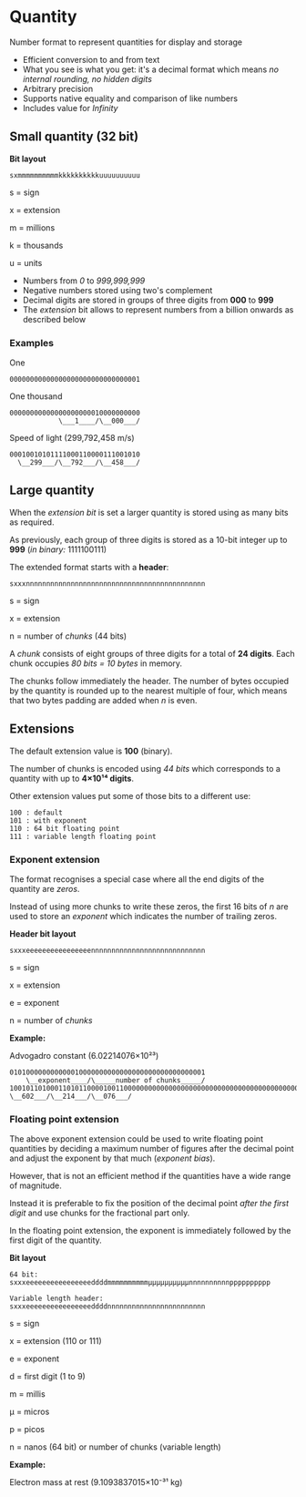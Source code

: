 # Quantity
Number format to represent quantities for display and storage

* Efficient conversion to and from text
* What you see is what you get: it's a decimal format which means _no internal rounding, no hidden digits_
* Arbitrary precision
* Supports native equality and comparison of like numbers
* Includes value for _Infinity_

## Small quantity (32 bit)

**Bit layout**

~~~
sxmmmmmmmmmmkkkkkkkkkkuuuuuuuuuu
~~~

s
  = sign

x
  = extension

m
  = millions

k
  = thousands

u
  = units

* Numbers from _0_ to _999,999,999_
* Negative numbers stored using two's complement
* Decimal digits are stored in groups of three digits from **000** to **999**
* The _extension_ bit allows to represent numbers from a billion onwards as described below

### Examples

One
~~~
00000000000000000000000000000001
~~~

One thousand
~~~
00000000000000000000010000000000
            \___1____/\__000___/
~~~

Speed of light (299,792,458 m/s)
~~~
00010010101111000110000111001010
  \__299___/\__792___/\__458___/
~~~


## Large quantity

When the _extension bit_ is set a larger quantity is stored using as many bits as required.

As previously, each group of three digits is stored as a 10-bit integer up to **999** (_in binary:_ 1111100111)

The extended format starts with a **header**:

~~~
sxxxnnnnnnnnnnnnnnnnnnnnnnnnnnnnnnnnnnnnnnnnnnnn
~~~

s
  = sign

x
  = extension

n
  = number of _chunks_ (44 bits)

A _chunk_ consists of eight groups of three digits for a total of **24 digits**. Each chunk occupies _80 bits = 10 bytes_ in memory.

The chunks follow immediately the header. The number of bytes occupied by the quantity is rounded up to the nearest multiple of four, which means that two bytes padding are added when _n_ is even.

## Extensions

The default extension value is **100** (binary).

The number of chunks is encoded using _44 bits_ which corresponds to a quantity with up to **4×10¹⁴ digits**.

Other extension values put some of those bits to a different use:

~~~
100 : default
101 : with exponent
110 : 64 bit floating point
111 : variable length floating point
~~~

### Exponent extension

The format recognises a special case where all the end digits of the quantity are _zeros_.

Instead of using more chunks to write these zeros, the first 16 bits of _n_ are used to store an _exponent_ which indicates the number of trailing zeros.

**Header bit layout**

~~~
sxxxeeeeeeeeeeeeeeeennnnnnnnnnnnnnnnnnnnnnnnnnnn
~~~

s
  = sign

x
  = extension

e
  = exponent

n
  = number of _chunks_

**Example:**

Advogadro constant (6.02214076×10²³)
~~~
010100000000000010000000000000000000000000000001
    \__exponent____/\_____number of chunks_____/
10010110100011010110000100110000000000000000000000000000000000000000000000000000
\__602___/\__214___/\__076___/
~~~

### Floating point extension

The above exponent extension could be used to write floating point quantities by deciding a maximum number of figures after the decimal point and adjust the exponent by that much (_exponent bias_). 

However, that is not an efficient method if the quantities have a wide range of magnitude.

Instead it is preferable to fix the position of the decimal point _after the first digit_ and use chunks for the fractional part only.

In the floating point extension, the exponent is immediately followed by the first digit of the quantity.

**Bit layout**

~~~
64 bit:
sxxxeeeeeeeeeeeeeeeeddddmmmmmmmmmmµµµµµµµµµµnnnnnnnnnnpppppppppp

Variable length header:
sxxxeeeeeeeeeeeeeeeeddddnnnnnnnnnnnnnnnnnnnnnnnn
~~~

s
  = sign

x
  = extension (110 or 111)

e
  = exponent

d
  = first digit (1 to 9)

m
  = millis

µ
  = micros

p
  = picos

n
  = nanos (64 bit) or number of chunks (variable length)

**Example:**

Electron mass at rest (9.1093837015×10⁻³¹ kg)
~~~
~~~
